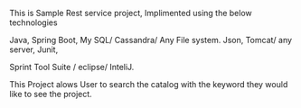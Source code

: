 This is Sample Rest service project, Implimented using the below technologies

Java,
Spring Boot,
My SQL/ Cassandra/ Any File system.
Json,
Tomcat/ any server,
Junit,

Sprint Tool Suite / eclipse/ InteliJ.

This Project alows User to search the catalog with the keyword they would like to see the project.
